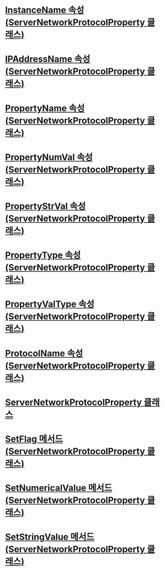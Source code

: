 # [InstanceName 속성(ServerNetworkProtocolProperty 클래스)](instancename-property-servernetworkprotocolproperty-class.md)
# [IPAddressName 속성(ServerNetworkProtocolProperty 클래스)](ipaddressname-property-servernetworkprotocolproperty-class.md)
# [PropertyName 속성(ServerNetworkProtocolProperty 클래스)](propertyname-property-servernetworkprotocolproperty-class.md)
# [PropertyNumVal 속성(ServerNetworkProtocolProperty 클래스)](propertynumval-property-servernetworkprotocolproperty-class.md)
# [PropertyStrVal 속성(ServerNetworkProtocolProperty 클래스)](propertystrval-property-servernetworkprotocolproperty-class.md)
# [PropertyType 속성(ServerNetworkProtocolProperty 클래스)](propertytype-property-servernetworkprotocolproperty-class.md)
# [PropertyValType 속성(ServerNetworkProtocolProperty 클래스)](propertyvaltype-property-servernetworkprotocolproperty-class.md)
# [ProtocolName 속성(ServerNetworkProtocolProperty 클래스)](protocolname-property-servernetworkprotocolproperty-class.md)
# [ServerNetworkProtocolProperty 클래스](servernetworkprotocolproperty-class.md)
# [SetFlag 메서드(ServerNetworkProtocolProperty 클래스)](setflag-method-servernetworkprotocolproperty-class.md)
# [SetNumericalValue 메서드(ServerNetworkProtocolProperty 클래스)](setnumericalvalue-method-servernetworkprotocolproperty-class.md)
# [SetStringValue 메서드(ServerNetworkProtocolProperty 클래스)](setstringvalue-method-servernetworkprotocolproperty-class.md)
